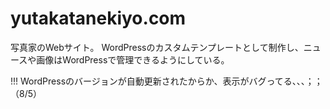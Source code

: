 # yutakatanekiyo.com
写真家のWebサイト。
WordPressのカスタムテンプレートとして制作し、ニュースや画像はWordPressで管理できるようにしている。

!!! WordPressのバージョンが自動更新されたからか、表示がバグってる、、、；；（8/5）
